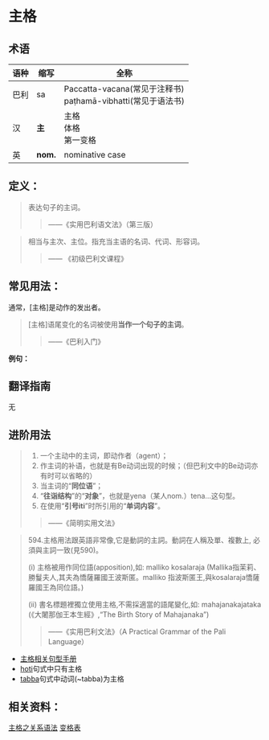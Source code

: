 # 主格

## 术语

|语种|缩写|全称|
|-|-|-|
|巴利|sa|Paccatta-vacana\(常见于注释书\)<br>paṭhamā-vibhatti\(常见于语法书\)|
|汉|**主**|主格<br>体格<br>第一变格|
|英|**nom.**|nominative case|


## 定义：

> 表达句子的主词。
>
>> ——《实用巴利语文法》（第三版）

>相当与主次、主位。指充当主语的名词、代词、形容词。
>> —— 《初级巴利文课程》

## 常见用法：

通常，[主格]是动作的发出者。

>[主格]语尾变化的名词被使用**当作一个句子的主词**。
>> ——《巴利入门》


**例句：**

## 翻译指南

无

## 进阶用法

>1. 一个主动中的主词，即动作者（agent）；
>2. 作主词的补语，也就是有Be动词出现的时候；（但巴利文中的Be动词亦有时可以省略的）
>3. 当主词的“**同位语**”；
>4. “**往诣结构**”的“**对象**”，也就是yena（某人nom.）tena…这句型。
>5. 在使用“**引号iti**”时所引用的“**单词内容**”。
>>——《简明实用文法》

>594.主格用法跟英語非常像,它是動詞的主詞。動詞在人稱及單、複數上, 必須與主詞一致(見590)。
>
>(i) 主格被用作同位語(apposition),如: malliko kosalaraja (Mallika指茉莉、勝鬘夫人,其夫為憍薩羅國王波斯匿。malliko 指波斯匿王,與kosalaraja憍薩羅國王為同位語。)
>
>(ii) 書名標題裡獨立使用主格,不需採適當的語尾變化,如: mahajanakajataka (《大闍那伽王本生經》,“The Birth Story of Mahajanaka”)
>>——《实用巴利文法》（A Practical Grammar of the Pali Language）

* [主格相关句型手册](../grammar/grammar.md)
* [hoti](https://github.com/visuddhinanda/pali-handbook/tree/2bdb9c6f5be84217fa8f6966ef2e5d108d7ef6d3/declension/hoti.md)句式中只有主格
* [tabba](https://github.com/visuddhinanda/pali-handbook/tree/2bdb9c6f5be84217fa8f6966ef2e5d108d7ef6d3/declension/tabba.md)句式中动词\(~tabba\)为主格

## 相关资料：

[主格之关系语法](../basic-relation/nom.md)
[变格表](ending-table.md)

